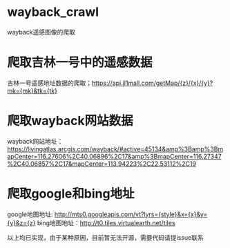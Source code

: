 # wayback_crawl
wayback遥感图像的爬取

# 爬取吉林一号中的遥感数据
吉林一号遥感地址数据的爬取；https://api.jl1mall.com/getMap/{z}/{x}/{y}?mk={mk}&tk={tk}

# 爬取wayback网站数据
wayback网站地址：https://livingatlas.arcgis.com/wayback/#active=45134&amp%3Bamp%3BmapCenter=116.27606%2C40.06896%2C17&amp%3BmapCenter=116.27347%2C40.06857%2C17&mapCenter=113.94223%2C22.53112%2C19

# 爬取google和bing地址
google地图地址: http://mts0.googleapis.com/vt?lyrs={style}&x={x}&y={y}&z={z}
bing地图地址：http://t0.tiles.virtualearth.net/tiles

以上均已实现，由于某种原因，目前暂无法开源，需要代码请提issue联系
